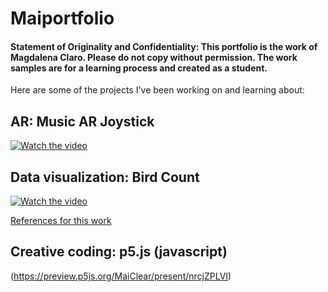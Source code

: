 # Maiportfolio

#### Statement of Originality and Confidentiality: This portfolio is the work of Magdalena Claro. Please do not copy without permission. The work samples are for a learning process and created as a student.

Here are some of the projects I've been working on and learning about:

## AR: **Music AR Joystick**
[![Watch the video](https://img.youtube.com/vi/H-_5CoCeBDw/maxresdefault.jpg)](https://youtu.be/H-_5CoCeBDw)

## Data visualization: **Bird Count**

[![Watch the video](https://img.youtube.com/vi/putdBsAkBqc/maxresdefault.jpg)](https://youtu.be/putdBsAkBqcA)



[References for this work]( https://vimeo.com/121809291 )

## Creative coding: p5.js (javascript)

(https://preview.p5js.org/MaiClear/present/nrcjZPLVI)

